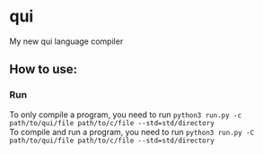 # qui
My new qui language compiler

## How to use:
### Run
To only compile a program, you need to run `python3 run.py -c path/to/qui/file path/to/c/file --std=std/directory`\
To  compile and run a program, you need to run `python3 run.py -C path/to/qui/file path/to/c/file --std=std/directory`
